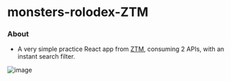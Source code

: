 # monsters-rolodex-ZTM

### About

- A very simple practice React app from [ZTM](https://academy.zerotomastery.io/p/complete-react-developer-redux-hooks-graphql-zero-to-mastery), consuming 2 APIs, with an instant search filter.

![image](https://user-images.githubusercontent.com/55356496/89123114-286f7a00-d4cd-11ea-816d-71b1af4ccb8e.png)
